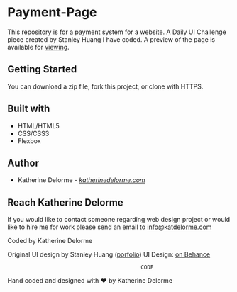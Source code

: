 # Payment-Page
This repository is for a payment system for a website.
A Daily UI Challenge piece created by Stanley Huang I have coded.
A preview of the page is available for [viewing](http://www.katherinedelorme.com/paymentpage/index?utm_source=github&utm_medium=repo&utm_campaign=payment_page_readme "view preview").

## Getting Started
You can download a zip file, fork this project, or clone with HTTPS.

## Built with
* HTML/HTML5
* CSS/CSS3
* Flexbox

## Author
* Katherine Delorme - *[katherinedelorme.com](http://katherinedelorme.com?utm_source=github&utm_medium=repo&utm_campaign=payment_page_readme "Portfolio Website")*

## Reach Katherine Delorme
If you would like to contact someone regarding web design project or would like to hire me for work please send an email to info@katdelorme.com

Coded by Katherine Delorme

Original UI design by Stanley Huang ([porfolio](http://stanleyhuangdesigns.com/?utm_source=katdelormegithub&utm_medium=github "portfolio"))
UI Design: [on Behance](https://www.behance.net/gallery/48350095/Daily-UI-Challenge?utm_source=katdelormegithub&utm_medium=github "on Behance")



                                              CODE

Hand coded and designed with &hearts; by Katherine Delorme
